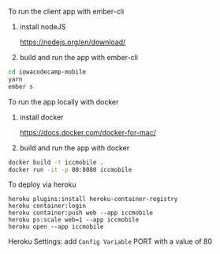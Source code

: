 To run the client app with ember-cli

1) install nodeJS

    https://nodejs.org/en/download/

2) build and run the app with ember-cli

```bash
cd iowacodecamp-mobile
yarn
ember s
```

To run the app locally with docker

1) install docker

    https://docs.docker.com/docker-for-mac/

2) build and run the app with docker

```bash
docker build -t iccmobile .
docker run -it -p 80:8080 iccmobile
```

To deploy via heroku

    heroku plugins:install heroku-container-registry
    heroku container:login
    heroku container:push web --app iccmobile
    heroku ps:scale web=1 --app iccmobile
    heroku open --app iccmobile

Heroku Settings: add `Config Variable` PORT with a value of 80
